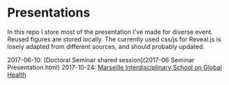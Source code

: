 # Presentations

In this repo I store most of the presentation I've made for diverse event. Reused figures are stored locally. The currently used css/js for Reveal.js is losely adapted from different sources, and should probably updated.

2017-06-10: [Doctoral Seminar shared session](2017-06 Seminar Presentation.html)
2017-10-24: [Marseille Interdisciplinary School on Global Health](Marseille%20School%20Global)
